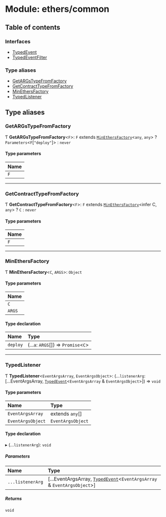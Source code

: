 # Module: ethers/common

## Table of contents

### Interfaces

- [TypedEvent](../interfaces/ethers_common.TypedEvent.md)
- [TypedEventFilter](../interfaces/ethers_common.TypedEventFilter.md)

### Type aliases

- [GetARGsTypeFromFactory](ethers_common.md#getargstypefromfactory)
- [GetContractTypeFromFactory](ethers_common.md#getcontracttypefromfactory)
- [MinEthersFactory](ethers_common.md#minethersfactory)
- [TypedListener](ethers_common.md#typedlistener)

## Type aliases

### GetARGsTypeFromFactory

Ƭ **GetARGsTypeFromFactory**<`F`\>: `F` extends [`MinEthersFactory`](ethers_common.md#minethersfactory)<`any`, `any`\> ? `Parameters`<`F`[``"deploy"``]\> : `never`

#### Type parameters

| Name |
| :------ |
| `F` |

___

### GetContractTypeFromFactory

Ƭ **GetContractTypeFromFactory**<`F`\>: `F` extends [`MinEthersFactory`](ethers_common.md#minethersfactory)<infer C, `any`\> ? `C` : `never`

#### Type parameters

| Name |
| :------ |
| `F` |

___

### MinEthersFactory

Ƭ **MinEthersFactory**<`C`, `ARGS`\>: `Object`

#### Type parameters

| Name |
| :------ |
| `C` |
| `ARGS` |

#### Type declaration

| Name | Type |
| :------ | :------ |
| `deploy` | (...`a`: `ARGS`[]) => `Promise`<`C`\> |

___

### TypedListener

Ƭ **TypedListener**<`EventArgsArray`, `EventArgsObject`\>: (...`listenerArg`: [...EventArgsArray, [`TypedEvent`](../interfaces/ethers_common.TypedEvent.md)<`EventArgsArray` & `EventArgsObject`\>]) => `void`

#### Type parameters

| Name | Type |
| :------ | :------ |
| `EventArgsArray` | extends `any`[] |
| `EventArgsObject` | `EventArgsObject` |

#### Type declaration

▸ (...`listenerArg`): `void`

##### Parameters

| Name | Type |
| :------ | :------ |
| `...listenerArg` | [...EventArgsArray, [`TypedEvent`](../interfaces/ethers_common.TypedEvent.md)<`EventArgsArray` & `EventArgsObject`\>] |

##### Returns

`void`
